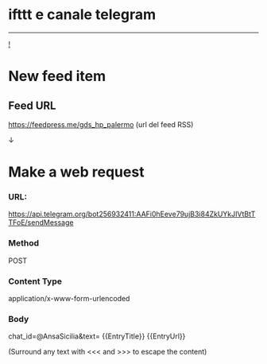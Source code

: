 # ifttt e canale telegram
---

[!](https://raw.githubusercontent.com/cirospat/ifttt_e_canale_telegram/main/img/if.png)

# New feed item

## Feed URL

https://feedpress.me/gds_hp_palermo (url del feed RSS)

↓

# Make a web request

### URL:

https://api.telegram.org/bot256932411:AAFi0hEeve79ujB3i84ZkUYkJIVtBtTTFoE/sendMessage

### Method

POST

### Content Type

application/x-www-form-urlencoded


### Body
chat_id=@AnsaSicilia&text= {{EntryTitle}} {{EntryUrl}}

(Surround any text with <<< and >>> to escape the content)


